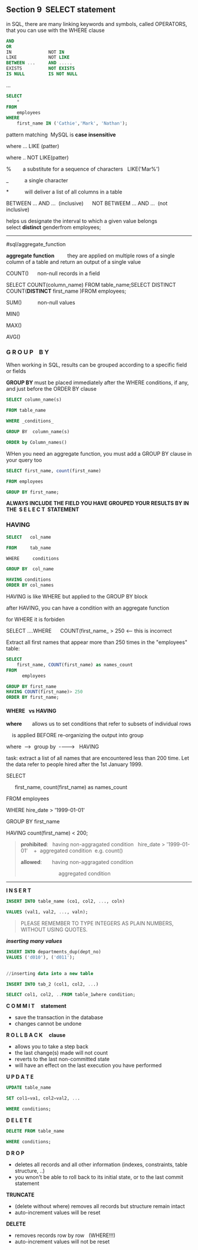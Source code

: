 ## Section 9  SELECT statement
 

in SQL, there are many linking keywords and symbols, called OPERATORS, that you can use with the WHERE clause  

```sql
AND  
OR  
IN              NOT IN  
LIKE            NOT LIKE  
BETWEEN ...     AND .....  
EXISTS          NOT EXISTS  
IS NULL         IS NOT NULL  
```
...  
```sql
SELECT
    *  
FROM  
    employees  
WHERE  
    first_name IN ('Cathie','Mark', 'Nathan');  
```  

pattern matching  MySQL is **case insensitive**  

where ... LIKE (patter)  

where .. NOT LIKE(patter)  

%        a substitute for a sequence of characters   LIKE('Mar%')  

_           a single character  

*           will deliver a list of all columns in a table         


BETWEEN          ... AND ...  (inclusive)     
NOT BETWEEM ... AND ...  (not inclusive)  

helps us designate the interval to which a given value belongs  
select **distinct** genderfrom employees;  

---
#sql/aggregate_function

**aggregate function**         they are applied on multiple rows of a single column of a table and return an output of a single value  
  

COUNT()      non-null records in a field  

SELECT COUNT(column_name) FROM table_name;SELECT DISTINCT COUNT(**DISTINCT** first_name )FROM employees;  

SUM()           non-null values  

MIN()  

MAX()  

AVG()  
  

### **G R O U P    B Y**   
When working in SQL, results can be grouped according to a specific field or fields  

**GROUP BY** must be placed immediately after the WHERE conditions, if any, and just before the ORDER BY clause  
```sql
SELECT column_name(s)  

FROM table_name  

WHERE _conditions_  

GROUP BY  column_name(s) 

ORDER by Column_names()  

  ```

WHen you need an aggregate function, you must add a GROUP BY clause in your query too  
```sql
SELECT first_name, count(first_name)  

FROM employees  

GROUP BY first_name;  
```
**ALWAYS INCLUDE THE FIELD
YOU HAVE GROUPED YOUR RESULTS BY IN THE  S E L E C T  STATEMENT**

### HAVING
```sql
SELECT   col_name  

FROM     tab_name  

WHERE     conditions  

GROUP BY  col_name  

HAVING conditions
ORDER BY col_names  
```
  

HAVING is like WHERE but applied to the GROUP BY block  

after HAVING, you can have a condition with an aggregate function  

for WHERE it is forbiden  

SELECT ....WHERE      COUNT(first_name_ > 250  <-- this is incorrect  

Extract all first names that appear more than 250 times in the "employees" table:  
```sql
SELECT  
	first_name, COUNT(first_name) as names_count
FROM   
      employees  

GROUP BY first_name
HAVING COUNT(first_name)> 250
ORDER BY first_name;  
```
  

#### WHERE   vs HAVING  

**where**       allows us to set conditions that refer to subsets of individual 
			  rows  

    is applied BEFORE re-organizing the output into group  
  

where  -->  group by  ---->   HAVING  

  

  

task: extract a list of all names that are encountered less than 200 time. Let the data refer to people hired after the 1st January 1999.  

SELECT  

      first_name, count(first_name) as names_count  

FROM employees  

WHERE hire_date > '1999-01-01'  

GROUP BY first_name  

HAVING count(first_name) < 200;  

  

> **prohibited**:   having non-aggragated condition   hire_date > '1999-01-01'    +  aggregated condition  e.g. count()    
> 
> **allowed**:       having non-aggragated condition  
> 
>                           aggregated condition  

  

---
 
**I N S E R T**

```sql
INSERT INTO table_name (co1, col2, ..., coln)

VALUES (val1, val2, ..., valn);  
```

> PLEASE REMEMBER TO TYPE INTEGERS AS PLAIN NUMBERS, WITHOUT USING QUOTES.  

  
***inserting many values***
```sql
INSERT INTO departments_dup(dept_no) 
VALUES ('d010'), ('d011');  
  

//inserting data into a new table

INSERT INTO tab_2 (col1, col2, ...)  

SELECT col1, col2, ..FROM table_1where condition;  

  ```
  


**C O M M I T     statement**  

-   save the transaction in the database  
-   changes cannot be undone  
  

**R O L L B A C K     clause**  

-   allows you to take a step back  
-   the last change(s) made will not count  
-   reverts to the last non-committed state  
-   will have an effect on the last execution you have performed  
 

**U P D A T E**  
```sql
UPDATE table_name  

SET col1=va1, col2=val2, ...  

WHERE conditions;  
```
  

**D E L E T E**  
```sql
DELETE FROM table_name  

WHERE conditions;  
```
  

**D R O P**         
- deletes all records and all other information (indexes, constraints, table structure, ..)  
-  you wnon't be able to roll back to its initial state, or to the last commit statement  


**TRUNCATE**       
- (delete without where) removes all records but structure remain intact  
- auto-increment values will be reset  


**DELETE**   
- removes records row by row   (WHERE!!!)  
- auto-increment values will not be reset
 